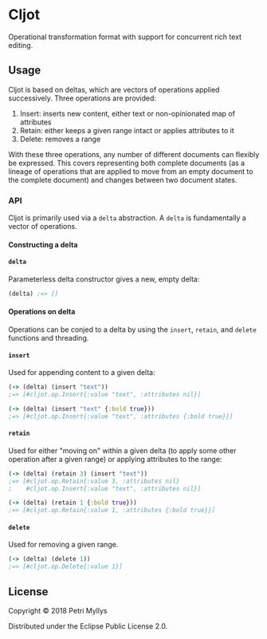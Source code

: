 # Cljot

Operational transformation format with support for concurrent rich text editing.

## Usage

Cljot is based on deltas, which are vectors of operations applied successively.
Three operations are provided:
1) Insert: inserts new content, either text or non-opinionated map of attributes
2) Retain: either keeps a given range intact or applies attributes to it
3) Delete: removes a range

With these three operations, any number of different documents can flexibly be expressed.
This covers representing both complete documents (as a lineage of operations that are applied to move from an empty document to the complete document)
and changes between two document states.

### API

Cljot is primarily used via a `delta` abstraction.
A `delta` is fundamentally a vector of operations.

#### Constructing a delta

#### `delta`
Parameterless delta constructor gives a new, empty delta:
  
```clojure
(delta) ;=> []
```

#### Operations on delta

Operations can be conjed to a delta by using the `insert`, `retain`, and `delete` functions and threading.

#### `insert`
Used for appending content to a given delta:

```clojure
(-> (delta) (insert "text"))
;=> [#cljot.op.Insert{:value "text", :attributes nil}]

(-> (delta) (insert "text" {:bold true}))
;=> [#cljot.op.Insert{:value "text", :attributes {:bold true}}]
```

#### `retain`
Used for either "moving on" within a given delta (to apply some other operation after a given range)
or applying attributes to the range:

```clojure
(-> (delta) (retain 3) (insert "text")) 
;=> [#cljot.op.Retain{:value 3, :attributes nil}
;    #cljot.op.Insert{:value "text", :attributes nil}]

(-> (delta) (retain 1 {:bold true}))
;=> [#cljot.op.Retain{:value 1, :attributes {:bold true}}]
```

#### `delete`
Used for removing a given range.

```clojure
(-> (delta) (delete 1))
;=> [#cljot.op.Delete{:value 1}]
```

## License

Copyright © 2018 Petri Myllys

Distributed under the Eclipse Public License 2.0.
